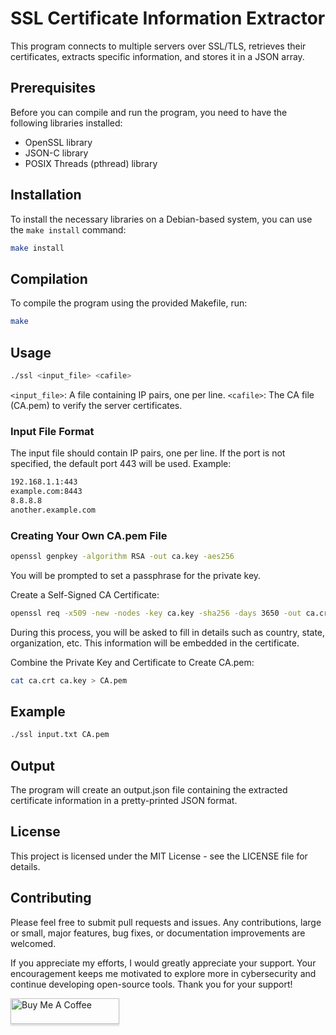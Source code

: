 # SSL Certificate Information Extractor

This program connects to multiple servers over SSL/TLS, retrieves their certificates, extracts specific information, and stores it in a JSON array.

## Prerequisites

Before you can compile and run the program, you need to have the following libraries installed:

- OpenSSL library
- JSON-C library
- POSIX Threads (pthread) library

## Installation

To install the necessary libraries on a Debian-based system, you can use the `make install` command:

```sh
make install
```
## Compilation
To compile the program using the provided Makefile, run:

```sh
make
```

## Usage

```sh
./ssl <input_file> <cafile>
```

`<input_file>`: A file containing IP pairs, one per line.
`<cafile>`: The CA file (CA.pem) to verify the server certificates.

### Input File Format
The input file should contain IP pairs, one per line. If the port is not specified, the default port 443 will be used. Example:

```sh
192.168.1.1:443
example.com:8443
8.8.8.8
another.example.com
```

### Creating Your Own CA.pem File

```sh 
openssl genpkey -algorithm RSA -out ca.key -aes256
```
You will be prompted to set a passphrase for the private key.

Create a Self-Signed CA Certificate:

```sh
openssl req -x509 -new -nodes -key ca.key -sha256 -days 3650 -out ca.crt
```

During this process, you will be asked to fill in details such as country, state, organization, etc. This information will be embedded in the certificate.

Combine the Private Key and Certificate to Create CA.pem:

```sh
cat ca.crt ca.key > CA.pem
```

## Example

```sh
./ssl input.txt CA.pem
```
## Output
The program will create an output.json file containing the extracted certificate information in a pretty-printed JSON format.

## License
This project is licensed under the MIT License - see the LICENSE file for details.

## Contributing
Please feel free to submit pull requests and issues. Any contributions, large or small, major features, bug fixes, or documentation improvements are welcomed.

If you appreciate my efforts, I would greatly appreciate your support. Your encouragement keeps me motivated to explore more in cybersecurity and continue developing open-source tools. Thank you for your support!

<a href="https://buymeacoffee.com/c0oki3s" target="_blank"><img src="https://www.buymeacoffee.com/assets/img/custom_images/orange_img.png" alt="Buy Me A Coffee" style="height: 41px !important;width: 174px !important;box-shadow: 0px 3px 2px 0px rgba(190, 190, 190, 0.5) !important;-webkit-box-shadow: 0px 3px 2px 0px rgba(190, 190, 190, 0.5) !important;" ></a>


